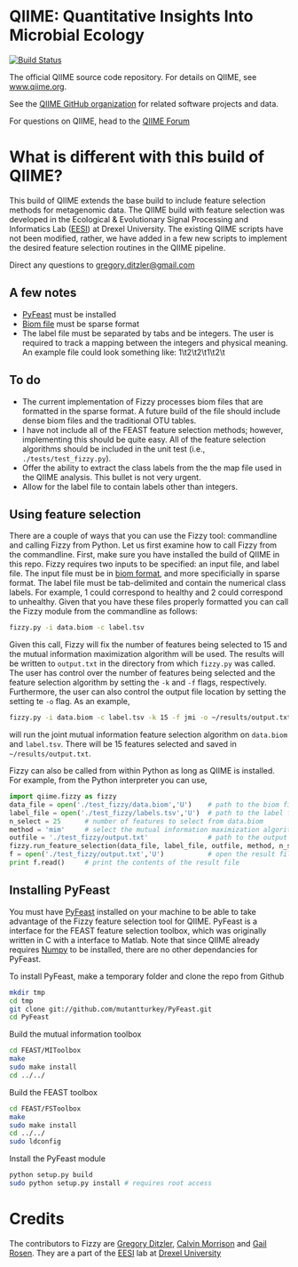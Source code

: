 # QIIME: Quantitative Insights Into Microbial Ecology


[![Build Status](http://ci.qiime.org/job/QIIME/badge/icon)](http://ci.qiime.org/job/QIIME/)

The official QIIME source code repository. For details on QIIME, see www.qiime.org. 

See the [QIIME GitHub organization](https://github.com/qiime) for related software projects and data.

For questions on QIIME, head to the [QIIME Forum](https://groups.google.com/forum/#!forum/qiime-forum)



# What is different with this build of QIIME?
This build of QIIME extends the base build to include feature selection methods for metagenomic data. The QIIME build with feature selection was developed in the Ecological & Evolutionary Signal Processing and Informatics Lab ([EESI](http://www.ece.drexel.edu/gailr/EESI/)) at Drexel University. The existing QIIME scripts have not been modified, rather, we have added in a few new scripts to implement the desired feature selection routines in the QIIME pipeline. 

Direct any questions to <gregory.ditzler@gmail.com>

## A few notes 
* [PyFeast](https://github.com/mutantturkey/PyFeast) must be installed
* [Biom file](http://biom-format.org/) must be sparse format
* The label file must be separated by tabs and be integers. The user is required to track a mapping between the integers and physical meaning. An example file could look something like: 1\t2\t2\t1\t2\t

## To do 
* The current implementation of Fizzy processes biom files that are formatted in the sparse format. A future build of the file should include dense biom files and the traditional OTU tables. 
* I have not include all of the FEAST feature selection methods; however, implementing this should be quite easy. All of the feature selection algorithms should be included in the unit test (i.e., `./tests/test_fizzy.py`).
* Offer the ability to extract the class labels from the the map file used in the QIIME analysis. This bullet is not very urgent.
* Allow for the label file to contain labels other than integers. 


## Using feature selection
There are a couple of ways that you can use the Fizzy tool: commandline and calling Fizzy from Python. Let us first examine how to call Fizzy from the commandline. First, make sure you have installed the build of QIIME in this repo. Fizzy requires two inputs to be specified: an input file, and label file. The input file must be in [biom format](http://biom-format.org/), and more specificially in sparse format. The label file must be tab-delimited and contain the numerical class labels. For example, 1 could correspond to healthy and 2 could correspond to unhealthy. Given that you have these files properly formatted you can call the Fizzy module from the commandline as follows: 
```bash
fizzy.py -i data.biom -c label.tsv
```
Given this call, Fizzy will fix the number of features being selected to 15 and the mutual information maximization algorithm will be used. The results will be written to `output.txt` in the directory from which `fizzy.py` was called. The user has control over the number of features being selected and the feature selection algorithm by setting the `-k` and `-f` flags, respectively. Furthermore, the user can also control the output file location by setting the setting te `-o` flag. As an example,
```bash
fizzy.py -i data.biom -c label.tsv -k 15 -f jmi -o ~/results/output.txt
```
will run the joint mutual information feature selection algorithm on `data.biom` and `label.tsv`. There will be 15 features selected and saved in `~/results/output.txt`.

Fizzy can also be called from within Python as long as QIIME is installed. For example,  from the Python interpreter you can use,
```python
import qiime.fizzy as fizzy
data_file = open('./test_fizzy/data.biom','U')    # path to the biom file
label_file = open('./test_fizzy/labels.tsv','U')  # path to the label file 
n_select = 25      # number of features to select from data.biom
method = 'mim'     # select the mutual information maximization algorithm
outfile = './test_fizzy/output.txt'               # path to the output file
fizzy.run_feature_selection(data_file, label_file, outfile, method, n_select) # run Fizzy 
f = open('./test_fizzy/output.txt','U')           # open the result file
print f.read()     # print the contents of the result file
```

## Installing PyFeast
You must have [PyFeast](https://github.com/mutantturkey/PyFeast) installed on your machine to be able to take advantage of the Fizzy feature selection tool for QIIME. PyFeast is a interface for the FEAST feature selection toolbox, which was originally written in C with a interface to Matlab. Note that since QIIME already requires [Numpy](http://www.numpy.org/) to be installed, there are no other dependancies for PyFeast. 

To install PyFeast, make a temporary folder and clone the repo from Github
```bash
mkdir tmp
cd tmp
git clone git://github.com/mutantturkey/PyFeast.git
cd PyFeast
```
Build the mutual information toolbox
```bash
cd FEAST/MIToolbox
make
sudo make install
cd ../../
```
Build the FEAST toolbox
```bash
cd FEAST/FSToolbox
make
sudo make install
cd ../../
sudo ldconfig
```
Install the PyFeast module
```bash
python setup.py build
sudo python setup.py install # requires root access
```

# Credits 
The contributors to Fizzy are [Gregory Ditzler](http://sites.google.com/site/gregditzler/), [Calvin Morrison](http://github.com/mutantturkey) and [Gail Rosen](http://www.ece.drexel.edu/gailr/). They are a part of the [EESI](http://www.ece.drexel.edu/gailr/EESI/) lab at [Drexel University](http://www.drexel.edu/)
